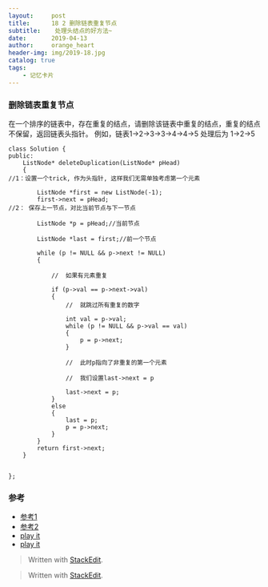 ```yaml
---
layout:     post
title:      18 2 删除链表重复节点
subtitle:    处理头结点的好方法~
date:       2019-04-13
author:     orange_heart
header-img: img/2019-18.jpg
catalog: true
tags:
    - 记忆卡片
---
```


### 删除链表重复节点

在一个排序的链表中，存在重复的结点，请删除该链表中重复的结点，重复的结点不保留，返回链表头指针。 例如，链表1->2->3->3->4->4->5 处理后为 1->2->5

```objc
class Solution {
public:
    ListNode* deleteDuplication(ListNode* pHead)
    {
//1：设置一个trick, 作为头指针, 这样我们无需单独考虑第一个元素
  
        ListNode *first = new ListNode(-1);
        first->next = pHead;  
//2： 保存上一节点，对比当前节点与下一节点

        ListNode *p = pHead;//当前节点
        
        ListNode *last = first;//前一个节点

        while (p != NULL && p->next != NULL)
        {

            //  如果有元素重复
            
            if (p->val == p->next->val)
            {
                //  就跳过所有重复的数字
                
                int val = p->val;
                while (p != NULL && p->val == val)
                {
                    p = p->next;
                }

                //  此时p指向了非重复的第一个元素
                
                //  我们设置last->next = p
                
                last->next = p;
            }
            else
            {
                last = p;
                p = p->next;
            }
        }
        return first->next;
    }


};
```
### 参考

- [参考1](https://github.com/zhedahht/CodingInterviewChinese2)
- [参考2](https://github.com/gatieme/CodingInterviews)
- [play it](https://www.nowcoder.com/practice/45327ae22b7b413ea21df13ee7d6429c?tpId=13&tqId=11205&rp=2&ru=/ta/coding-interviews&qru=/ta/coding-interviews/question-ranking)
- [play it](https://leetcode.com/problems/regular-expression-matching/)


> Written with [StackEdit](https://stackedit.io/).

> Written with [StackEdit](https://stackedit.io/).
<!--stackedit_data:
eyJoaXN0b3J5IjpbMzU2Mzc3MzE3XX0=
-->